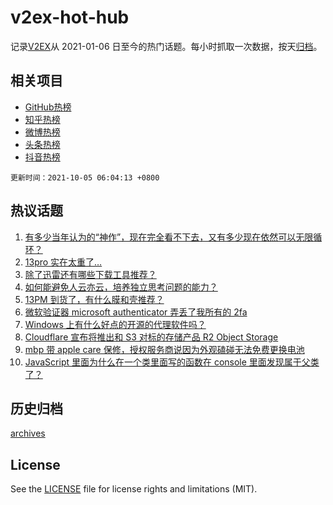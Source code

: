 # v2ex-hot-hub

 记录[V2EX](https://www.v2ex.com/)从 2021-01-06 日至今的热门话题。每小时抓取一次数据，按天[归档](archives)。
 
 ## 相关项目

- [GitHub热榜](https://github.com/snaildev/github-hot-hub)
- [知乎热榜](https://github.com/snaildev/zhihu-hot-hub)
- [微博热榜](https://github.com/snaildev/weibo-hot-hub)
- [头条热榜](https://github.com/snaildev/toutiao-hot-hub)
- [抖音热榜](https://github.com/snaildev/douyin-hot-hub)


 `更新时间：2021-10-05 06:04:13 +0800`

## 热议话题

1. [有多少当年认为的“神作”，现在完全看不下去，又有多少现在依然可以无限循环？](https://www.v2ex.com/t/805834)
1. [13pro 实在太重了…](https://www.v2ex.com/t/805830)
1. [除了迅雷还有哪些下载工具推荐？](https://www.v2ex.com/t/805824)
1. [如何能避免人云亦云，培养独立思考问题的能力？](https://www.v2ex.com/t/805850)
1. [13PM 到货了，有什么膜和壳推荐？](https://www.v2ex.com/t/805848)
1. [微软验证器 microsoft authenticator 弄丢了我所有的 2fa](https://www.v2ex.com/t/805856)
1. [Windows 上有什么好点的开源的代理软件吗？](https://www.v2ex.com/t/805833)
1. [Cloudflare 宣布将推出和 S3 对标的存储产品 R2 Object Storage](https://www.v2ex.com/t/805868)
1. [mbp 带 apple care 保修，授权服务商说因为外观磕碰无法免费更换电池](https://www.v2ex.com/t/805831)
1. [JavaScript 里面为什么在一个类里面写的函数在 console 里面发现属于父类了？](https://www.v2ex.com/t/805883)

## 历史归档

[archives](archives)

## License

See the [LICENSE](LICENSE) file for license rights and limitations (MIT).
